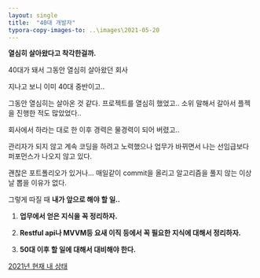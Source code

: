 ```yaml
---
layout: single
title:  "40대 개발자"
typora-copy-images-to: ..\images\2021-05-20
---
```


**열심히 살아왔다고 착각한걸까.**



40대가 돼서 그동안 열심히 살아왔던 회사

지나고 보니 이미 40대 중반이고.. 

그동안 열심히는 살아온 것 같다. 프로젝트를 열심히 했었고..
소위 말해서 갈아서 플젝을 진행한 적도 많았었다..

회사에서 하라는 대로 한 이후 경력은 물경력이 되어 버렸고..

관리자가 되지 않고 계속 코딩을 하려고 노력했으나
업무가 바뀌면서 나는 선임급보다 퍼포먼스가 나오지 않고 있다.



괜찮은 포트폴리오가 있거나...
매일같이 commit을 올리고 알고리즘을 풀지 않는 이상
날 뽑을 이유가 없다. 



그렇게 따질 때 **내가 앞으로 해야 할 일..**

1. **업무에서 얻은 지식을 꼭 정리하자.**

2. **Restful api나 MVVM등 요새 이직 등에서 꼭 필요한 지식에 대해서 정리하자.**

3. **50대 이후 할 일에 대해서 대비해야 한다.**

   

[2021년 현재 내 상태](https://www.mindmeister.com/1874085311)


